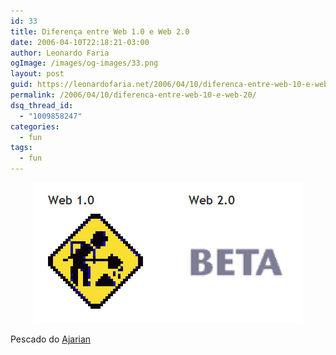```yaml
---
id: 33
title: Diferença entre Web 1.0 e Web 2.0
date: 2006-04-10T22:18:21-03:00
author: Leonardo Faria
ogImage: /images/og-images/33.png
layout: post
guid: https://leonardofaria.net/2006/04/10/diferenca-entre-web-10-e-web-20/
permalink: /2006/04/10/diferenca-entre-web-10-e-web-20/
dsq_thread_id:
  - "1009858247"
categories:
  - fun
tags:
  - fun
---
```

<center>
  <img src="/wp-content/uploads/2006/05/web1.0-2.0.jpg" />
</center>

Pescado do [Ajarian](http://ajaxian.com/archives/how-to-tell-the-difference-between-web-10-and-web-20)
